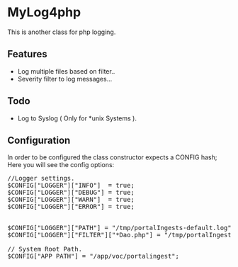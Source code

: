 MyLog4php
=============
This is another class for php logging.

Features
-------
* Log multiple files based on filter..
* Severity filter to log messages...

Todo
-------
* Log to Syslog ( Only for *unix Systems ).

Configuration
-------------
In order to be configured the class constructor expects a CONFIG hash;
Here you will see the config options:
<pre>
//Logger settings.
$CONFIG["LOGGER"]["INFO"]  = true;
$CONFIG["LOGGER"]["DEBUG"] = true;
$CONFIG["LOGGER"]["WARN"]  = true;
$CONFIG["LOGGER"]["ERROR"] = true;


$CONFIG["LOGGER"]["PATH"] = "/tmp/portalIngests-default.log";
$CONFIG["LOGGER"]["FILTER"]["*Dao.php"] = "/tmp/portalIngests-sql.log";

// System Root Path.
$CONFIG["APP_PATH"] = "/app/voc/portalingest";
</pre>